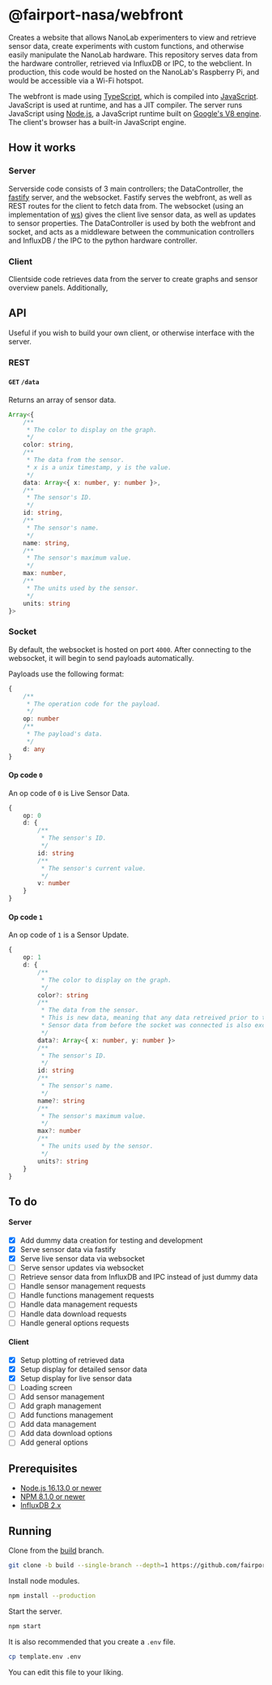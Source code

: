 # @fairport-nasa/webfront
Creates a website that allows NanoLab experimenters to view and retrieve sensor data, create experiments with custom functions, and otherwise easily manipulate the NanoLab hardware. This repository serves data from the hardware controller, retrieved via InfluxDB or IPC, to the webclient. In production, this code would be hosted on the NanoLab's Raspberry Pi, and would be accessible via a Wi-Fi hotspot.

The webfront is made using [TypeScript](https://www.typescriptlang.org/), which is compiled into [JavaScript](https://www.javascript.com/). JavaScript is used at runtime, and has a JIT compiler. The server runs JavaScript using [Node.js](https://nodejs.org/en/), a JavaScript runtime built on [Google's V8 engine](https://v8.dev/). The client's browser has a built-in JavaScript engine.

## How it works

### Server
Serverside code consists of 3 main controllers; the DataController, the [fastify](https://www.fastify.io/) server, and the websocket. Fastify serves the webfront, as well as REST routes for the client to fetch data from. The websocket (using an implementation of [ws](https://github.com/websockets/ws)) gives the client live sensor data, as well as updates to sensor properties. The DataController is used by both the webfront and socket, and acts as a middleware between the communication controllers and InfluxDB / the IPC to the python hardware controller.

### Client
Clientside code retrieves data from the server to create graphs and sensor overview panels. Additionally, 

## API
Useful if you wish to build your own client, or otherwise interface with the server.

### REST

#### `GET` `/data`
Returns an array of sensor data.
```ts
Array<{
    /**
     * The color to display on the graph.
     */
    color: string,
    /**
     * The data from the sensor.
     * x is a unix timestamp, y is the value.
     */
    data: Array<{ x: number, y: number }>,
    /**
     * The sensor's ID.
     */
    id: string,
    /**
     * The sensor's name.
     */
    name: string,
    /**
     * The sensor's maximum value.
     */
    max: number,
    /**
     * The units used by the sensor.
     */
    units: string
}>
```

### Socket
By default, the websocket is hosted on port `4000`. After connecting to the websocket, it will begin to send payloads automatically.

Payloads use the following format:
```ts
{
    /**
     * The operation code for the payload.
     */
    op: number
    /**
     * The payload's data.
     */
    d: any
}
```

#### Op code `0`
An op code of `0` is Live Sensor Data.
```ts
{
    op: 0
    d: {
        /**
         * The sensor's ID.
         */
        id: string
        /**
         * The sensor's current value.
         */
        v: number
    }
}
```

#### Op code `1`
An op code of `1` is a Sensor Update.
```ts
{
    op: 1
    d: {
        /**
         * The color to display on the graph.
         */
        color?: string
        /**
         * The data from the sensor.
         * This is new data, meaning that any data retreived prior to the last payload is omitted.
         * Sensor data from before the socket was connected is also excluded.
         */
        data?: Array<{ x: number, y: number }>
        /**
         * The sensor's ID.
         */
        id: string
        /**
         * The sensor's name.
         */
        name?: string
        /**
         * The sensor's maximum value.
         */
        max?: number
        /**
         * The units used by the sensor.
         */
        units?: string
    }
}
```

## To do

#### Server
- [x] Add dummy data creation for testing and development
- [x] Serve sensor data via fastify
- [x] Serve live sensor data via websocket
- [ ] Serve sensor updates via websocket
- [ ] Retrieve sensor data from InfluxDB and IPC instead of just dummy data
- [ ] Handle sensor management requests
- [ ] Handle functions management requests
- [ ] Handle data management requests
- [ ] Handle data download requests
- [ ] Handle general options requests

#### Client
- [x] Setup plotting of retrieved data
- [x] Setup display for detailed sensor data
- [x] Setup display for live sensor data
- [ ] Loading screen
- [ ] Add sensor management
- [ ] Add graph management
- [ ] Add functions management
- [ ] Add data management
- [ ] Add data download options
- [ ] Add general options

## Prerequisites
- [Node.js 16.13.0 or newer](https://nodejs.org/en/)
- [NPM 8.1.0 or newer](https://www.npmjs.com/)
- [InfluxDB 2.x](https://www.influxdata.com/)

## Running
Clone from the [build](https://github.com/fairport-nasa/webfront/tree/build) branch.
```sh
git clone -b build --single-branch --depth=1 https://github.com/fairport-nasa/webfront.git
```

Install node modules.
```sh
npm install --production
```

Start the server.
```sh
npm start
```

It is also recommended that you create a `.env` file.
```sh
cp template.env .env
```
You can edit this file to your liking.
